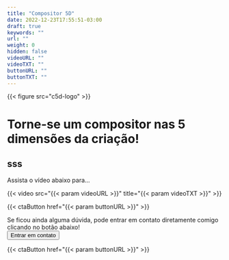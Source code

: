 ```yaml
---
title: "Compositor 5D"
date: 2022-12-23T17:55:51-03:00
draft: true
keywords: ""
url: ""
weight: 0
hidden: false
videoURL: ""
videoTXT: ""
buttonURL: ""
buttonTXT: ""
---
```

<!-- Logo e Headlines -->

{{< figure src="c5d-logo" >}}

# Torne-se um compositor nas 5 dimensões da criação!

## sss

<!--Promessa e VVV-->

Assista o vídeo abaixo para...

{{< video src="{{< param videoURL >}}" title="{{< param videoTXT >}}" >}}

<!--CTA-->

{{< ctaButton href="{{< param buttonURL >}}" >}}

<!--Paleativos-->

<!--Garantias-->

<!--Sobre o suporte-->

<!--Sobre o professor-->

<!--Para quem é?-->

<!--Lógica do método-->

<!--Jeito certo x Jeito errado-->

<!--Etapas/Níveis - Comparação do jeito certo x errado visualmente no método-->

<!--Valor agregado e facilidade de implementação-->

<!--Botão whats-->

<p>
Se ficou ainda alguma dúvida, pode entrar em contato diretamente comigo clicando no botão abaixo!<br>
<a href="https://wa.me/5519997847574"><button>Entrar em contato</button></a>
</p>

<!--CTA 2-->

{{< ctaButton href="{{< param buttonURL >}}" >}}

<!--rodapé-->